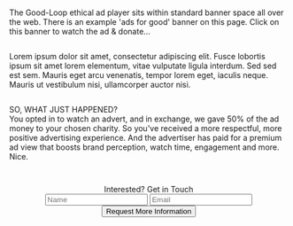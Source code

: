 <!-- Cheap Vertical Space -->
<div class="white-bg" style="height:2em;">
</div>
<!-- End of Cheap Vertical Space -->
<div class="row">
    <div class="col-md-12">
        <div class="col-md-10 offset-md-1">
            <div class="row">
                <!-- Desktop version of the ad.  It is persistent after closing the lightbox -->
                <div class="col-md-3 offset-md-2">
                    <div class="row">
                        <div class="col-md-12 d-none d-sm-block d-md-block">
                            <center>
                                <div class='goodloopad' id="goodloopad" data-format="medium-rectangle" data-mobile-format="medium-rectangle"></div>
                                <script src='//as.good-loop.com/unit.js?gl.variant=brand-funded' async></script>
                            <center>
                        </div>
                    </div>
                </div>
                <!-- End of the Desktop Version of the Ad. -->
                <div class="col-md-5">
                    <div class="row">
                        <!-- Desktops/Laptops see this text -->
                        <span class="gl-font-3 justified font-20px d-none d-sm-block d-md-block">
                            The Good-Loop ethical ad player sits within standard banner space all over the web. There is an example 'ads for good' banner on this page. Click on this banner to watch the ad & donate...
                        </span>
                        <!-- End of Desktop/Laptop Text -->
                    </div>
                    <!-- Cheap Vertical Space -->
                    <div class="white-bg" style="height:2em;">
                    </div>
                    <div class="row">
                        <span class="gl-font-3 justified font-20px d-none d-sm-block d-md-block">
                            Lorem ipsum dolor sit amet, consectetur adipiscing elit. Fusce lobortis ipsum sit amet lorem elementum, vitae vulputate ligula interdum. Sed sed est sem. Mauris eget arcu venenatis, tempor lorem eget, iaculis neque. Mauris ut vestibulum nisi, ullamcorper auctor nisi.
                        </span>
                    </div>
                </div>
            </div>
        </div>
    </div>
</div>
<!-- Cheap Vertical Space -->
<div class="white-bg" style="height:2em;">
</div>
<!-- End of Cheap Vertical Space -->
<div class="row">
    <div class="appear-after-click col-md-6 offset-md-3">
        <span  class="gl-font-3 justified font-20px d-none d-sm-block d-md-block">
            SO, WHAT JUST HAPPENED?
            <br>
            You opted in to watch an advert, and in exchange, we gave 50% of the ad money to your chosen charity. So you've received a more respectful, more positive advertising experience. And the advertiser has paid for a premium ad view that boosts brand perception, watch time, engagement and more.
            <br>
            Nice.
        </span>
    </div>
</div>
<!-- Cheap Vertical Space -->
<div class="white-bg" style="height:3em;">
</div>
<!-- End of Cheap Vertical Space -->
<div class="row">
    <div class="col-md-12 fit-width light-gray-bg">
        <div class="col-md-6 offset-md-3">
            <div class="col-md-8 offset-md-2">
                <center>
                    <span class="gl-font-1 gl-page-header-text">
                        Interested? Get in Touch
                    </span>
                </center>
            </div>
        </div>
    </div>
</div>
<div class="row">
    <div class="col-md-12 light-gray-bg">
        <div class="col-md-6 offset-md-3">
            <center>
                <form method="POST" action="https://formspree.io/contactleads@good-loop.com">
                    <input type="name" name="namefield" placeholder="Name">
                    <input type="email" name="email" placeholder="Email">
                    <button class="gl-button-link" type="submit">Request More Information</button>
                </form>
            </center>
        </div>
    </div>
</div>